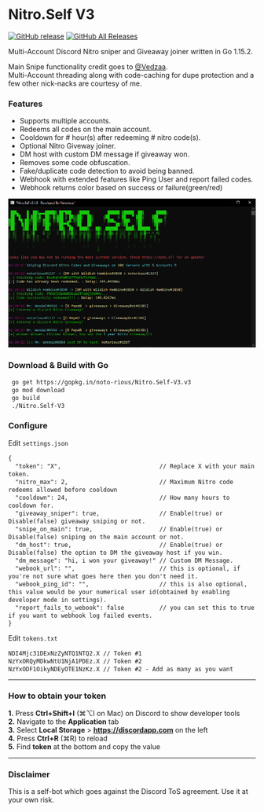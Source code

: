 # Nitro.Self V3

[![GitHub release](https://img.shields.io/github/v/release/noto-rious/Nitro.Self-V3?style=plastic)](https://github.com/noto-rious/Nitro.Self-V3/releases) [![GitHub All Releases](https://img.shields.io/github/downloads/noto-rious/Nitro.Self-V3/total?style=plastic)](https://github.com/noto-rious/Nitro.Self-V3/releases)

Multi-Account Discord Nitro sniper and Giveaway joiner written in Go 1.15.2.

Main Snipe functionality credit goes to <a href="https://github.com/Vedzaa">@Vedzaa</a>.  
Multi-Account threading along with code-caching for dupe protection and a few other nick-nacks are courtesy of me.

### Features 
* Supports multiple accounts.
* Redeems all codes on the main account.
* Cooldown for # hour(s) after redeeming # nitro code(s).
* Optional Nitro Giveway joiner.
* DM host with custom DM message if giveaway won.
* Removes some code obfuscation.
* Fake/duplicate code detection to avoid being banned.
* Webhook with extended features like Ping User and report failed codes.
* Webhook returns color based on success or failure(green/red)

![Screenshot](screenshot.png)

### Download & Build with Go
```
 go get https://gopkg.in/noto-rious/Nitro.Self-V3.v3
 go mod download
 go build
 ./Nitro.Self-V3
 ```
### Configure
Edit `settings.json`
```
{
  "token": "X",                            // Replace X with your main token.
  "nitro_max": 2,                          // Maximum Nitro code redeems allowed before cooldown
  "cooldown": 24,                          // How many hours to cooldown for.
  "giveaway_sniper": true,                 // Enable(true) or Disable(false) giveaway sniping or not.
  "snipe_on_main": true,                   // Enable(true) or Disable(false) sniping on the main account or not.
  "dm_host": true,                         // Enable(true) or Disable(false) the option to DM the giveaway host if you win.
  "dm_message": "hi, i won your giveaway!" // Custom DM Message.
  "webook_url": "",                        // this is optional, if you're not sure what goes here then you don't need it.
  "webook_ping_id": "",                    // this is also optional, this value would be your numerical user id(obtained by enabling developer mode in settings).
  "report_fails_to_webook": false          // you can set this to true if you want to webhook log failed events.
}
```
Edit `tokens.txt`
```
NDI4Mjc31DExNzZyNTQ1NTQ2.X // Token #1
NzYxORQyMDkwNtU1NjA1PDEz.X // Token #2
NzYxODF1OikyNDEyOTE1NzKz.X // Token #2 - Add as many as you want
```
***
### How to obtain your token
**1.** Press **Ctrl+Shift+I** (⌘⌥I on Mac) on Discord to show developer tools<br/>
**2.** Navigate to the **Application** tab<br/>
**3.** Select **Local Storage** > **https://discordapp.com** on the left<br/>
**4.** Press **Ctrl+R** (⌘R) to reload<br/>
**5.** Find **token** at the bottom and copy the value<br/>
***
### Disclaimer
This is a self-bot which goes against the Discord ToS agreement. Use it at your own risk.
